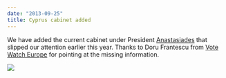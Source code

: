 ```yaml
---
date: "2013-09-25"
title: Cyprus cabinet added
---
```


We have added the current cabinet under President [Anastasiades](http://dev.parlgov.org/data/cyp/cabinet-party/2013-02-27/) that slipped our attention earlier this year. Thanks to Doru Frantescu from [Vote Watch Europe](http://www.votewatch.eu/) for pointing at the missing information.

![](/images/parliament-netherlands.jpg)
